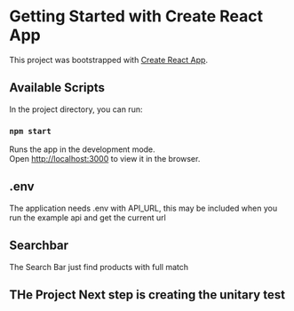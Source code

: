 # Getting Started with Create React App

This project was bootstrapped with [Create React App](https://github.com/facebook/create-react-app).

## Available Scripts

In the project directory, you can run:

### `npm start`

Runs the app in the development mode.\
Open [http://localhost:3000](http://localhost:3000) to view it in the browser.

## .env
The application needs .env with API_URL, this may be included when you run the example api and get the current url

## Searchbar 
The Search Bar just find products with full match 

## THe Project Next step is creating the unitary test
